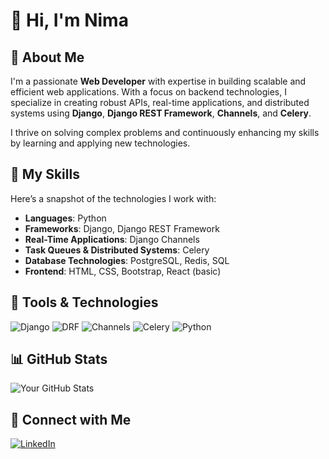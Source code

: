 # 👋 Hi, I'm Nima


## 🌟 About Me
I'm a passionate **Web Developer** with expertise in building scalable and efficient web applications. With a focus on backend technologies, I specialize in creating robust APIs, real-time applications, and distributed systems using **Django**, **Django REST Framework**, **Channels**, and **Celery**.

I thrive on solving complex problems and continuously enhancing my skills by learning and applying new technologies.


## 🚀 My Skills
Here’s a snapshot of the technologies I work with:

- **Languages**: Python
- **Frameworks**: Django, Django REST Framework
- **Real-Time Applications**: Django Channels
- **Task Queues & Distributed Systems**: Celery
- **Database Technologies**: PostgreSQL, Redis, SQL
- **Frontend**: HTML, CSS, Bootstrap, React (basic)

## 🔧 Tools & Technologies
![Django](https://img.shields.io/badge/Django-092E20?style=for-the-badge&logo=django&logoColor=white)
![DRF](https://img.shields.io/badge/Django%20REST-ff1709?style=for-the-badge&logo=django&logoColor=white&color=ff1709&labelColor=gray)
![Channels](https://img.shields.io/badge/Channels-232F3E?style=for-the-badge&logo=django&logoColor=white)
![Celery](https://img.shields.io/badge/Celery-37814A?style=for-the-badge&logo=celery&logoColor=white)
![Python](https://img.shields.io/badge/Python-3776AB?style=for-the-badge&logo=python&logoColor=white)



## 📊 GitHub Stats
![Your GitHub Stats](https://github-readme-stats.vercel.app/api?username=zooooomiong&show_icons=true&theme=radical)

## 💼 Connect with Me
[![LinkedIn](https://img.shields.io/badge/LinkedIn-blue?style=for-the-badge&logo=linkedin)](https://www.linkedin.com/in/nima-salamat-8023b1321/)


